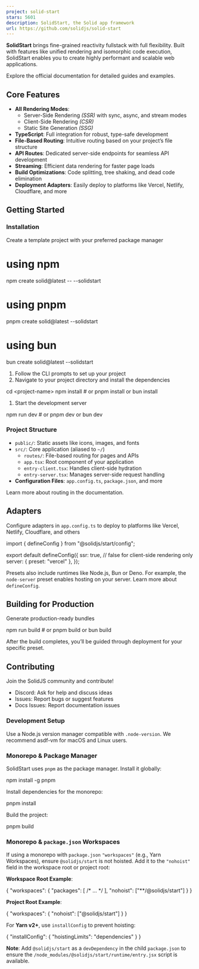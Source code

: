 ```yaml
---
project: solid-start
stars: 5601
description: SolidStart, the Solid app framework
url: https://github.com/solidjs/solid-start
---
```


**SolidStart** brings fine-grained reactivity fullstack with full flexibility. Built with features like unified rendering and isomorphic code execution, SolidStart enables you to create highly performant and scalable web applications.

Explore the official documentation for detailed guides and examples.

Core Features
-------------

-   **All Rendering Modes**:
    -   Server-Side Rendering _(SSR)_ with sync, async, and stream modes
    -   Client-Side Rendering _(CSR)_
    -   Static Site Generation _(SSG)_
-   **TypeScript**: Full integration for robust, type-safe development
-   **File-Based Routing**: Intuitive routing based on your project’s file structure
-   **API Routes**: Dedicated server-side endpoints for seamless API development
-   **Streaming**: Efficient data rendering for faster page loads
-   **Build Optimizations**: Code splitting, tree shaking, and dead code elimination
-   **Deployment Adapters**: Easily deploy to platforms like Vercel, Netlify, Cloudflare, and more

Getting Started
---------------

### Installation

Create a template project with your preferred package manager

# using npm
npm create solid@latest -- --solidstart

# using pnpm
pnpm create solid@latest --solidstart

# using bun
bun create solid@latest --solidstart

1.  Follow the CLI prompts to set up your project
2.  Navigate to your project directory and install the dependencies

cd <project-name\>
npm install # or pnpm install or bun install

1.  Start the development server

npm run dev # or pnpm dev or bun dev

### Project Structure

-   `public/`: Static assets like icons, images, and fonts
-   `src/`: Core application (aliased to `~/`)
    -   `routes/`: File-based routing for pages and APIs
    -   `app.tsx`: Root component of your application
    -   `entry-client.tsx`: Handles client-side hydration
    -   `entry-server.tsx`: Manages server-side request handling
-   **Configuration Files**: `app.config.ts`, `package.json`, and more

Learn more about routing in the documentation.

Adapters
--------

Configure adapters in `app.config.ts` to deploy to platforms like Vercel, Netlify, Cloudflare, and others

import { defineConfig } from "@solidjs/start/config";

export default defineConfig({
  ssr: true, // false for client-side rendering only
  server: { preset: "vercel" },
});

Presets also include runtimes like Node.js, Bun or Deno. For example, the `node-server` preset enables hosting on your server. Learn more about `defineConfig`.

Building for Production
-----------------------

Generate production-ready bundles

npm run build # or pnpm build or bun build

After the build completes, you’ll be guided through deployment for your specific preset.

Contributing
------------

Join the SolidJS community and contribute!

-   Discord: Ask for help and discuss ideas
-   Issues: Report bugs or suggest features
-   Docs Issues: Report documentation issues

### Development Setup

Use a Node.js version manager compatible with `.node-version`. We recommend asdf-vm for macOS and Linux users.

### Monorepo & Package Manager

SolidStart uses `pnpm` as the package manager. Install it globally:

npm install -g pnpm

Install dependencies for the monorepo:

pnpm install

Build the project:

pnpm build

### Monorepo & `package.json` Workspaces

If using a monorepo with `package.json` `"workspaces"` (e.g., Yarn Workspaces), ensure `@solidjs/start` is not hoisted. Add it to the `"nohoist"` field in the workspace root or project root:

**Workspace Root Example**:

{
  "workspaces": {
    "packages": \[
      /\* ... \*/
    \],
    "nohoist": \["\*\*/@solidjs/start"\]
  }
}

**Project Root Example**:

{
  "workspaces": {
    "nohoist": \["@solidjs/start"\]
  }
}

For **Yarn v2+**, use `installConfig` to prevent hoisting:

{
  "installConfig": {
    "hoistingLimits": "dependencies"
  }
}

**Note**: Add `@solidjs/start` as a `devDependency` in the child `package.json` to ensure the `/node_modules/@solidjs/start/runtime/entry.jsx` script is available.
